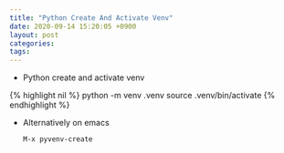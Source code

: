 ```yaml
---
title: "Python Create And Activate Venv"
date: 2020-09-14 15:20:05 +0900
layout: post
categories: 
tags: 
---
```


-   Python create and activate venv

{% highlight nil %}
python -m venv .venv
source .venv/bin/activate
{% endhighlight %}

-   Alternatively on emacs
    
        M-x pyvenv-create
